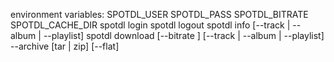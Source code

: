 environment variables: SPOTDL_USER SPOTDL_PASS SPOTDL_BITRATE SPOTDL_CACHE_DIR
spotdl login <username> <password>
spotdl logout
spotdl info [--track | --album | --playlist] <url or id or uri>
spotdl download [--bitrate <birate>] [--track | --album | --playlist] --archive [tar | zip] [--flat] <url or id or uri>
